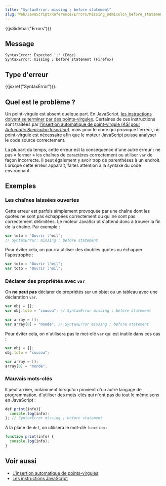 ```yaml
---
title: "SyntaxError: missing ; before statement"
slug: Web/JavaScript/Reference/Errors/Missing_semicolon_before_statement
---
```


{{jsSidebar("Errors")}}

## Message

```
SyntaxError: Expected ';' (Edge)
SyntaxError: missing ; before statement (Firefox)
```

## Type d'erreur

{{jsxref("SyntaxError")}}.

## Quel est le problème ?

Un point-virgule est absent quelque part. En JavaScript, [les instructions doivent se terminer par des points-virgules](/fr/docs/Web/JavaScript/Reference/Instructions). Certaines de ces instructions sont traitées par [l'insertion automatique de point-virgule (_ASI_ pour _Automatic Semicolon Insertion)_](/fr/docs/Web/JavaScript/Reference/Grammaire_lexicale#Insertion_automatique_de_points-virgules), mais pour le code qui provoque l'erreur, un point-virgule est nécessaire afin que le moteur JavaScript puisse analyser le code source correctement.

La plupart du temps, cette erreur est la conséquence d'une autre erreur : ne pas « fermer » les chaînes de caractères correctement ou utiliser `var` de façon incorrecte. Il peut également y avoir trop de parenthèses à un endroit. Lorsque cette erreur apparaît, faites attention à la syntaxe du code environnant.

## Exemples

### Les chaînes laissées ouvertes

Cette erreur est parfois simplement provoquée par une chaîne dont les quotes ne sont pas échappées correctement ou qui ne sont pas correctement délimitées. Le moteur JavaScript s'attend donc à trouver la fin de la chaîne. Par exemple :

```js example-bad
var toto = 'Ouvrir l'œil';
// SyntaxError: missing ; before statement
```

Pour éviter cela, on pourra utiliser des doubles quotes ou échapper l'apostrophe :

```js example-good
var toto = "Ouvrir l'œil";
var toto = "Ouvrir l'œil";
```

### Déclarer des propriétés avec `var`

On **ne peut pas** déclarer de propriétés sur un objet ou un tableau avec une déclaration `var`.

```js example-bad
var obj = {};
var obj.toto = "coucou"; // SyntaxError missing ; before statement

var array = [];
var array[0] = "monde"; // SyntaxError missing ; before statement
```

Pour éviter cela, on n'utilisera pas le mot-clé `var` qui est inutile dans ces cas :

```js example-good
var obj = {};
obj.toto = "coucou";

var array = [];
array[0] = "monde";
```

### Mauvais mots-clés

Il peut arriver, notamment lorsqu'on provient d'un autre langage de programmation, d'utiliser des mots-clés qui n'ont pas du tout le même sens en JavaScript :

```js example-bad
def print(info){
  console.log(info);
}; // SyntaxError missing ; before statement
```

À la place de `def`, on utilisera le mot-clé `function` :

```js example-good
function print(info) {
  console.log(info);
}
```

## Voir aussi

- [L'insertion automatique de points-virgules](/fr/docs/Web/JavaScript/Reference/Grammaire_lexicale#Insertion_automatique_de_points-virgules)
- [Les instructions JavaScript](/fr/docs/Web/JavaScript/Reference/Instructions)
